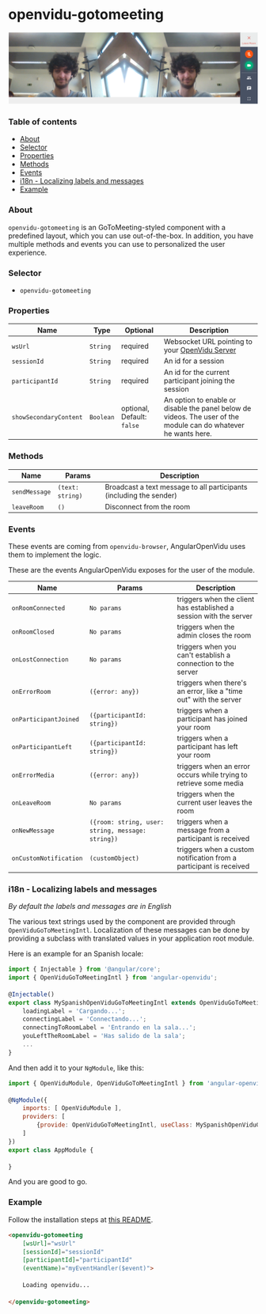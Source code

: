 # openvidu-gotomeeting

<p align="center">
	<img src="https://github.com/alxhotel/angular-openvidu/blob/master/docs/screenshots/openvidu_gotomeeting.png?raw=true"/>
</p>

### Table of contents

- [About](#about)
- [Selector](#selector)
- [Properties](#properties)
- [Methods](#methods)
- [Events](#events)
- [i18n - Localizing labels and messages](#i18n---localizing-labels-and-messages)
- [Example](#example)

### About

`openvidu-gotomeeting` is an GoToMeeting-styled component with a predefined layout, which you can use out-of-the-box.
In addition, you have multiple methods and events you can use to personalized the user experience.

### Selector

- `openvidu-gotomeeting`

### Properties

| Name | Type | Optional | Description |
|---|---|---|---|
| `wsUrl`			| `String` | required | Websocket URL pointing to your [OpenVidu Server][openvidu-server] |
| `sessionId`		| `String` | required | An id for a session |
| `participantId`	| `String` | required | An id for the current participant joining the session |
| `showSecondaryContent` | `Boolean` | optional, Default: `false` | An option to enable or disable the panel below de videos. The user of the module can do whatever he wants here. |

### Methods

| Name | Params | Description |
|---|---|---|
| `sendMessage`				| `(text: string)` | Broadcast a text message to all participants (including the sender) |
| `leaveRoom`				| `()` | Disconnect from the room |

### Events

These events are coming from `openvidu-browser`, AngularOpenVidu uses them to implement the logic.

These are the events AngularOpenVidu exposes for the user of the module.

| Name | Params | Description |
|---|---|---|
| `onRoomConnected`          | `No params` | triggers when the client has established a session with the server |
| `onRoomClosed`             | `No params` | triggers when the admin closes the room                            |
| `onLostConnection`         | `No params` | triggers when you can't establish a connection to the server       |
| `onErrorRoom`              | `({error: any})` | triggers when there's an error, like a "time out" with the server       |
| `onParticipantJoined`      | `({participantId: string})` | triggers when a participant has joined your room   |
| `onParticipantLeft`        | `({participantId: string})` | triggers when a participant has left your room     |
| `onErrorMedia`             | `({error: any})` | triggers when an error occurs while trying to retrieve some media  |
| `onLeaveRoom`              | `No params` | triggers when the current user leaves the room |
| `onNewMessage`             | `({room: string, user: string, message: string})` | triggers when a message from a participant is received |
| `onCustomNotification`     | `(customObject)` | triggers when a custom notification from a participant is received |

### i18n - Localizing labels and messages

*By default the labels and messages are in English*

The various text strings used by the component are provided through `OpenViduGoToMeetingIntl`.
Localization of these messages can be done by providing a subclass with translated values in your application root module.

Here is an example for an Spanish locale:

```js
import { Injectable } from '@angular/core';
import { OpenViduGoToMeetingIntl } from 'angular-openvidu';

@Injectable()
export class MySpanishOpenViduGoToMeetingIntl extends OpenViduGoToMeetingIntl {
	loadingLabel = 'Cargando...';
	connectingLabel = 'Connectando...';
	connectingToRoomLabel = 'Entrando en la sala...';
	youLeftTheRoomLabel = 'Has salido de la sala';
	...
}
```

And then add it to your `NgModule`, like this:

```js
import { OpenViduModule, OpenViduGoToMeetingIntl } from 'angular-openvidu';

@NgModule({
	imports: [ OpenViduModule ],
	providers: [
		{provide: OpenViduGoToMeetingIntl, useClass: MySpanishOpenViduGoToMeetingIntl},
	]
})
export class AppModule {

}
```

And you are good to go.

### Example

Follow the installation steps at [this README](/README.md#installation). 

```html
<openvidu-gotomeeting
	[wsUrl]="wsUrl"
	[sessionId]="sessionId"
	[participantId]="participantId"
	(eventName)="myEventHandler($event)">

	Loading openvidu...

</openvidu-gotomeeting>
```

[openvidu-server]: https://github.com/OpenVidu/openvidu/tree/master/openvidu-server
